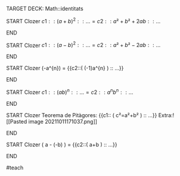TARGET DECK: Math::identitats


START
Clozer
${{c1::{(a+b)^2}::...}} = {{c2::{a²+b²+2ab}::...}}$
<!--ID: 1633963891000-->
END

START
Clozer
${{c1::{(a-b)^2}::...}} = {{c2::{a²+b²-2ab}::...}}$
<!--ID: 1633963891036-->
END

START
Clozer
\(-a^{n}\) = {{c2::\( (-1)a^{n} \) :: ...}}
<!--ID: 1633965579875-->
END

START
Clozer
${{c1::(ab)^{n}::...}} = {{c2::a^{n}b^{n}::...}}$
<!--ID: 1633963891071-->
END


START
Clozer
Teorema de Pitàgores: {{c1:: \( c²=a²+b² \) :: ...}}
Extra:![[Pasted image 20211011171037.png]]
<!--ID: 1633965093750-->
END


START
Clozer
\( a - (-b) \) = {{c2::\( a+b \) :: ...}}
<!--ID: 1634032325554-->
END

#teach